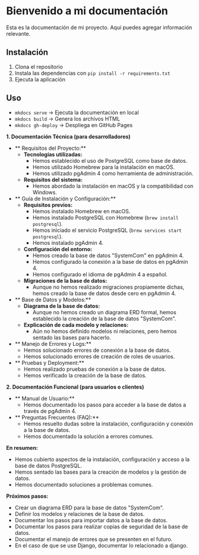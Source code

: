 # Bienvenido a mi documentación

Esta es la documentación de mi proyecto. Aquí puedes agregar información relevante.

## Instalación
1. Clona el repositorio
2. Instala las dependencias con `pip install -r requirements.txt`
3. Ejecuta la aplicación

## Uso
- `mkdocs serve` → Ejecuta la documentación en local
- `mkdocs build` → Genera los archivos HTML
- `mkdocs gh-deploy` → Despliega en GitHub Pages



**1. Documentación Técnica (para desarrolladores)**

* ** Requisitos del Proyecto:**
    * **Tecnologías utilizadas:**
        * Hemos establecido el uso de PostgreSQL como base de datos.
        * Hemos utilizado Homebrew para la instalación en macOS.
        * Hemos utilizado pgAdmin 4 como herramienta de administración.
    * **Requisitos del sistema:**
        * Hemos abordado la instalación en macOS y la compatibilidad con Windows.
* ** Guía de Instalación y Configuración:**
    * **Requisitos previos:**
        * Hemos instalado Homebrew en macOS.
        * Hemos instalado PostgreSQL con Homebrew (`brew install postgresql`).
        * Hemos iniciado el servicio PostgreSQL (`brew services start postgresql`).
        * Hemos instalado pgAdmin 4.
    * **Configuración del entorno:**
        * Hemos creado la base de datos "SystemCom" en pgAdmin 4.
        * Hemos configurado la conexión a la base de datos en pgAdmin 4.
        * Hemos configurado el idioma de pgAdmin 4 a español.
    * **Migraciones de la base de datos:**
        * Aunque no hemos realizado migraciones propiamente dichas, hemos creado la base de datos desde cero en pgAdmin 4.
* ** Base de Datos y Modelos:**
    * **Diagrama de la base de datos:**
        * Aunque no hemos creado un diagrama ERD formal, hemos establecido la creación de la base de datos "SystemCom".
    * **Explicación de cada modelo y relaciones:**
        * Aún no hemos definido modelos ni relaciones, pero hemos sentado las bases para hacerlo.
* ** Manejo de Errores y Logs:**
    * Hemos solucionado errores de conexión a la base de datos.
    * Hemos solucionado errores de creación de roles de usuarios.
* ** Pruebas y Deployment:**
    * Hemos realizado pruebas de conexión a la base de datos.
    * Hemos verificado la creación de la base de datos.

**2. Documentación Funcional (para usuarios o clientes)**

* ** Manual de Usuario:**
    * Hemos documentado los pasos para acceder a la base de datos a través de pgAdmin 4.
* ** Preguntas Frecuentes (FAQ):**
    * Hemos resuelto dudas sobre la instalación, configuración y conexión a la base de datos.
    * Hemos documentado la solución a errores comunes.

**En resumen:**

* Hemos cubierto aspectos de la instalación, configuración y acceso a la base de datos PostgreSQL.
* Hemos sentado las bases para la creación de modelos y la gestión de datos.
* Hemos documentado soluciones a problemas comunes.

**Próximos pasos:**

* Crear un diagrama ERD para la base de datos "SystemCom".
* Definir los modelos y relaciones de la base de datos.
* Documentar los pasos para importar datos a la base de datos.
* Documentar los pasos para realizar copias de seguridad de la base de datos.
* Documentar el manejo de errores que se presenten en el futuro.
* En el caso de que se use Django, documentar lo relacionado a django.
